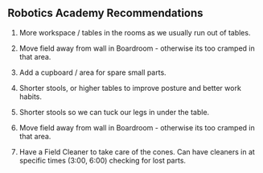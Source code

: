 ## Robotics Academy Recommendations

1. More workspace / tables in the rooms as we usually run out of tables.

2. Move field away from wall in Boardroom - otherwise its too cramped in that area.

3. Add a cupboard / area for spare small parts.

4. Shorter stools, or higher tables to improve posture and better work habits.

5. Shorter stools so we can tuck our legs in under the table.

6. Move field away from wall in Boardroom - otherwise its too cramped in that area.

7. Have a Field Cleaner to take care of the cones. Can have cleaners in at specific times (3:00, 6:00) checking for lost parts. 
